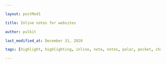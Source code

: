 ```yaml
---

layout: postMod1

title: Inline notes for websites

author: pulkit

last_modified_at: December 31, 2020

tags: [highlight, highlighting, inline, note, notes, polar, pocket, chrome]

---
```


<!--stackedit_data:
eyJwcm9wZXJ0aWVzIjoidGl0bGU6IFRFU1QgTWFya2Rvd25GaW
xlXG50YWdzOiB0ZXN0XG4iLCJoaXN0b3J5IjpbLTE2NDczOTc1
MF19
-->
